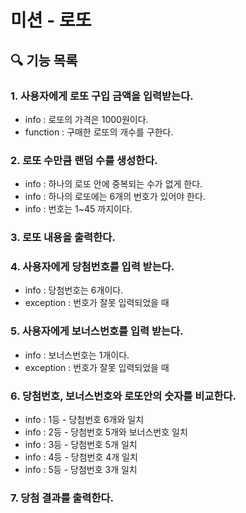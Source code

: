 미션 - 로또
============
🔍 기능 목록
------------

### 1. 사용자에게 로또 구입 금액을 입력받는다.
- info : 로또의 가격은 1000원이다.
- function : 구매한 로또의 개수를 구한다.
### 2. 로또 수만큼 랜덤 수를 생성한다.
- info : 하나의 로또 안에 중복되는 수가 없게 한다.
- info : 하나의 로또에는 6개의 번호가 있어야 한다.
- info : 번호는 1~45 까지이다.
### 3. 로또 내용을 출력한다.
### 4. 사용자에게 당첨번호를 입력 받는다.
- info : 당첨번호는 6개이다.
- exception : 번호가 잘못 입력되었을 때
### 5. 사용자에게 보너스번호를 입력 받는다.
- info : 보너스번호는 1개이다.
- exception : 번호가 잘못 입력되었을 때
### 6. 당첨번호, 보너스번호와 로또안의 숫자를 비교한다.
- info : 1등 - 당첨번호 6개와 일치
- info : 2등 - 당첨번호 5개와 보너스번호 일치
- info : 3등 - 당첨번호 5개 일치
- info : 4등 - 당첨번호 4개 일치
- info : 5등 - 당첨번호 3개 일치
### 7. 당첨 결과를 출력한다.
